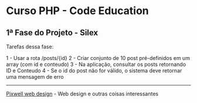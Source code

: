 # Curso PHP - Code Education
## 1ª Fase do Projeto - Silex

Tarefas dessa fase:
 
1 - Usar a rota /posts/{id}
2 - Criar conjunto de 10 post pré-definidos em um array (com id e conteudo)
3 - Na aplicação, consultar os posts retornando ID e Conteudo
4 - Se o id do post não for válido, o sistema deve retornar uma mensagem de erro

------------------------------------------------------------------------------------------
[Pixwell web design](http://www.pixwell.com.br) - Web design e outras coisas interessantes
